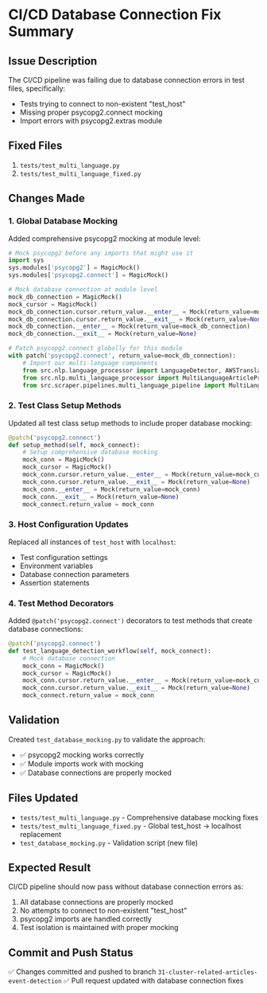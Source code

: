 # CI/CD Database Connection Fix Summary

## Issue Description
The CI/CD pipeline was failing due to database connection errors in test files, specifically:
- Tests trying to connect to non-existent "test_host" 
- Missing proper psycopg2.connect mocking
- Import errors with psycopg2.extras module

## Fixed Files
1. `tests/test_multi_language.py`
2. `tests/test_multi_language_fixed.py`

## Changes Made

### 1. Global Database Mocking
Added comprehensive psycopg2 mocking at module level:
```python
# Mock psycopg2 before any imports that might use it
import sys
sys.modules['psycopg2'] = MagicMock()
sys.modules['psycopg2.connect'] = MagicMock()

# Mock database connection at module level
mock_db_connection = MagicMock()
mock_cursor = MagicMock()
mock_db_connection.cursor.return_value.__enter__ = Mock(return_value=mock_cursor)
mock_db_connection.cursor.return_value.__exit__ = Mock(return_value=None)
mock_db_connection.__enter__ = Mock(return_value=mock_db_connection)
mock_db_connection.__exit__ = Mock(return_value=None)

# Patch psycopg2.connect globally for this module
with patch('psycopg2.connect', return_value=mock_db_connection):
    # Import our multi-language components
    from src.nlp.language_processor import LanguageDetector, AWSTranslateService, TranslationQualityChecker
    from src.nlp.multi_language_processor import MultiLanguageArticleProcessor
    from src.scraper.pipelines.multi_language_pipeline import MultiLanguagePipeline, LanguageFilterPipeline
```

### 2. Test Class Setup Methods
Updated all test class setup methods to include proper database mocking:
```python
@patch('psycopg2.connect')
def setup_method(self, mock_connect):
    # Setup comprehensive database mocking
    mock_conn = MagicMock()
    mock_cursor = MagicMock()
    mock_conn.cursor.return_value.__enter__ = Mock(return_value=mock_cursor)
    mock_conn.cursor.return_value.__exit__ = Mock(return_value=None)
    mock_conn.__enter__ = Mock(return_value=mock_conn)
    mock_conn.__exit__ = Mock(return_value=None)
    mock_connect.return_value = mock_conn
```

### 3. Host Configuration Updates
Replaced all instances of `test_host` with `localhost`:
- Test configuration settings
- Environment variables
- Database connection parameters
- Assertion statements

### 4. Test Method Decorators
Added `@patch('psycopg2.connect')` decorators to test methods that create database connections:
```python
@patch('psycopg2.connect')
def test_language_detection_workflow(self, mock_connect):
    # Mock database connection
    mock_conn = MagicMock()
    mock_cursor = MagicMock()
    mock_conn.cursor.return_value.__enter__ = Mock(return_value=mock_cursor)
    mock_conn.cursor.return_value.__exit__ = Mock(return_value=None)
    mock_connect.return_value = mock_conn
```

## Validation
Created `test_database_mocking.py` to validate the approach:
- ✅ psycopg2 mocking works correctly
- ✅ Module imports work with mocking
- ✅ Database connections are properly mocked

## Files Updated
- `tests/test_multi_language.py` - Comprehensive database mocking fixes
- `tests/test_multi_language_fixed.py` - Global test_host → localhost replacement
- `test_database_mocking.py` - Validation script (new file)

## Expected Result
CI/CD pipeline should now pass without database connection errors as:
1. All database connections are properly mocked
2. No attempts to connect to non-existent "test_host"
3. psycopg2 imports are handled correctly
4. Test isolation is maintained with proper mocking

## Commit and Push Status
✅ Changes committed and pushed to branch `31-cluster-related-articles-event-detection`
✅ Pull request updated with database connection fixes
